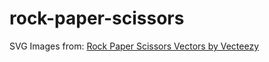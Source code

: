 # rock-paper-scissors

SVG Images from: <a href="https://www.vecteezy.com/free-vector/rock-paper-scissors">Rock Paper Scissors Vectors by Vecteezy</a>